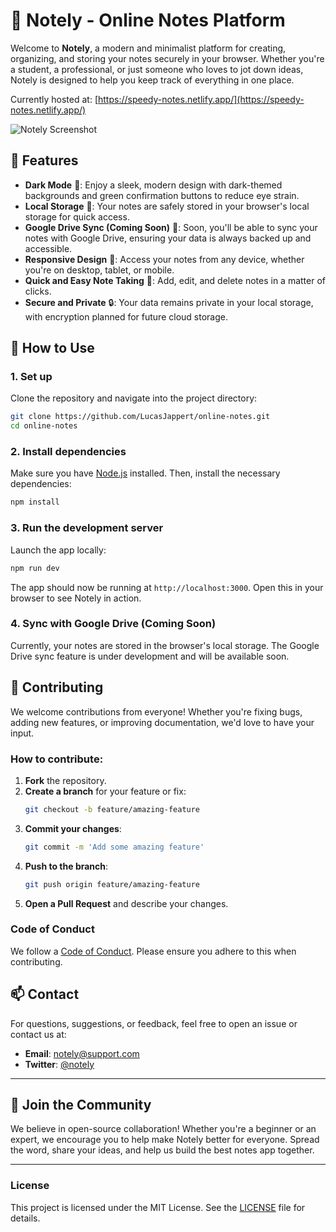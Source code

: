 # 📓 Notely - Online Notes Platform

Welcome to **Notely**, a modern and minimalist platform for creating, organizing, and storing your notes securely in your browser. Whether you're a student, a professional, or just someone who loves to jot down ideas, Notely is designed to help you keep track of everything in one place.

Currently hosted at: [https://speedy-notes.netlify.app/](https://speedy-notes.netlify.app/)

![Notely Screenshot](link_to_screenshot)

## 🌟 Features

-   **Dark Mode** 🌙: Enjoy a sleek, modern design with dark-themed backgrounds and green confirmation buttons to reduce eye strain.
-   **Local Storage** 💾: Your notes are safely stored in your browser's local storage for quick access.
-   **Google Drive Sync (Coming Soon)** 📂: Soon, you'll be able to sync your notes with Google Drive, ensuring your data is always backed up and accessible.
-   **Responsive Design** 📱: Access your notes from any device, whether you're on desktop, tablet, or mobile.
-   **Quick and Easy Note Taking** 📝: Add, edit, and delete notes in a matter of clicks.
-   **Secure and Private** 🔒: Your data remains private in your local storage, with encryption planned for future cloud storage.

## 🚀 How to Use

### 1. Set up

Clone the repository and navigate into the project directory:

```bash
git clone https://github.com/LucasJappert/online-notes.git
cd online-notes
```

### 2. Install dependencies

Make sure you have [Node.js](https://nodejs.org/) installed. Then, install the necessary dependencies:

```bash
npm install
```

### 3. Run the development server

Launch the app locally:

```bash
npm run dev
```

The app should now be running at `http://localhost:3000`. Open this in your browser to see Notely in action.

### 4. Sync with Google Drive (Coming Soon)

Currently, your notes are stored in the browser's local storage. The Google Drive sync feature is under development and will be available soon.

## 👥 Contributing

We welcome contributions from everyone! Whether you're fixing bugs, adding new features, or improving documentation, we'd love to have your input.

### How to contribute:

1. **Fork** the repository.
2. **Create a branch** for your feature or fix:
    ```bash
    git checkout -b feature/amazing-feature
    ```
3. **Commit your changes**:
    ```bash
    git commit -m 'Add some amazing feature'
    ```
4. **Push to the branch**:
    ```bash
    git push origin feature/amazing-feature
    ```
5. **Open a Pull Request** and describe your changes.

### Code of Conduct

We follow a [Code of Conduct](link_to_code_of_conduct). Please ensure you adhere to this when contributing.

## 📫 Contact

For questions, suggestions, or feedback, feel free to open an issue or contact us at:

-   **Email**: notely@support.com
-   **Twitter**: [@notely](https://twitter.com/notely)

---

## 🙌 Join the Community

We believe in open-source collaboration! Whether you're a beginner or an expert, we encourage you to help make Notely better for everyone. Spread the word, share your ideas, and help us build the best notes app together.

---

### License

This project is licensed under the MIT License. See the [LICENSE](./LICENSE) file for details.
